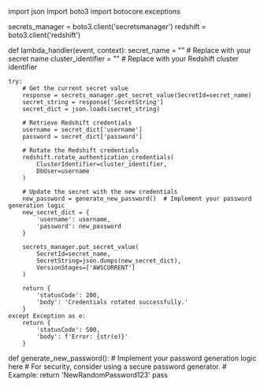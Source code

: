 import json
import boto3
import botocore.exceptions

secrets_manager = boto3.client('secretsmanager')
redshift = boto3.client('redshift')

def lambda_handler(event, context):
    secret_name = "<your-secret-name>"  # Replace with your secret name
    cluster_identifier = "<your-redshift-cluster-identifier>"  # Replace with your Redshift cluster identifier
   
    try:
        # Get the current secret value
        response = secrets_manager.get_secret_value(SecretId=secret_name)
        secret_string = response['SecretString']
        secret_dict = json.loads(secret_string)
       
        # Retrieve Redshift credentials
        username = secret_dict['username']
        password = secret_dict['password']
       
        # Rotate the Redshift credentials
        redshift.rotate_authentication_credentials(
            ClusterIdentifier=cluster_identifier,
            DbUser=username
        )
       
        # Update the secret with the new credentials
        new_password = generate_new_password()  # Implement your password generation logic
        new_secret_dict = {
            'username': username,
            'password': new_password
        }
       
        secrets_manager.put_secret_value(
            SecretId=secret_name,
            SecretString=json.dumps(new_secret_dict),
            VersionStages=['AWSCURRENT']
        )
       
        return {
            'statusCode': 200,
            'body': 'Credentials rotated successfully.'
        }
    except Exception as e:
        return {
            'statusCode': 500,
            'body': f'Error: {str(e)}'
        }

def generate_new_password():
    # Implement your password generation logic here
    # For security, consider using a secure password generator.
    # Example: return 'NewRandomPassword123'
    pass
